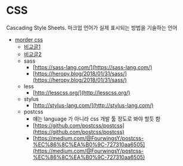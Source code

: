 # CSS
Cascading Style Sheets. 마크업 언어가 실제 표시되는 방법을 기술하는 언어

* [morder css](https://trends.google.com/trends/explore?q=%2Fm%2F0py1hbn,%2Fm%2F054k6n_,%2Fm%2F0gjd0jv,%2Fg%2F11c1n7ndhf)
    * [비교글1](https://negabaro.github.io/rails/2018/04/28/sass_scss_less.html)
    * [비교글2](https://taegon.kim/archives/3667)
    * sass
        * [https://sass-lang.com/](https://sass-lang.com/)
        * [https://heropy.blog/2018/01/31/sass/](https://heropy.blog/2018/01/31/sass/)
    * less
        * [http://lesscss.org/](http://lesscss.org/)
    * stylus
        * [http://stylus-lang.com/](http://stylus-lang.com/)
    * postcss
        * 얘는 language 가 아니라 css 개발 툴 정도로 봐야 할듯 함
        * [https://github.com/postcss/postcss](https://github.com/postcss/postcss)
        * [https://medium.com/@FourwingsY/postcss-%EC%86%8C%EA%B0%9C-727310aa6505](https://medium.com/@FourwingsY/postcss-%EC%86%8C%EA%B0%9C-727310aa6505)

